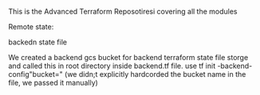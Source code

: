 This is the Advanced Terraform Reposotiresi covering all the modules 


Remote state:

backedn state file

We created a backend gcs bucket for backend terraform state file storge and called this in root directory inside backend.tf file.
use tf init -backend-config"bucket=<bucketname>" (we didn;t explicitly hardcorded the bucket name in the file, we passed it manually)